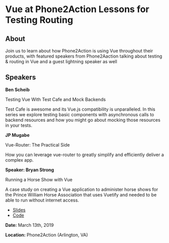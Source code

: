 # Vue at Phone2Action Lessons for Testing Routing

## About

Join us to learn about how Phone2Action is using Vue throughout their products, with featured speakers from Phone2Aaction talking about testing & routing in Vue and a guest lightning speaker as well

## Speakers

**Ben Scheib**

Testing Vue With Test Cafe and Mock Backends

Test Cafe is awesome and its Vue.js compatibility is unparalleled. In this series we explore testing basic components with asynchronous calls to backend resources and how you might go about mocking those resources in your tests.

**JP Mugabe**

Vue-Router: The Practical Side

How you can leverage vue-router to greatly simplify and efficiently deliver a complex app.

**Speaker: Bryan Strong**

Running a Horse Show with Vue

A case study on creating a Vue application to administer horse shows for the Prince William Horse Association that uses Vuetify and needed to be able to run without internet access.

*   [Slides](https://github.com/VueDC/Vue-at-Phone2Action-Lessons-for-Testing-Routing/blob/master/running-a-horse-show-with-vue.pdf)
*   [Code](https://github.com/strongbryan/horseShows)

**Date:** March 13th, 2019

**Location:** Phone2Action (Arlington, VA)
